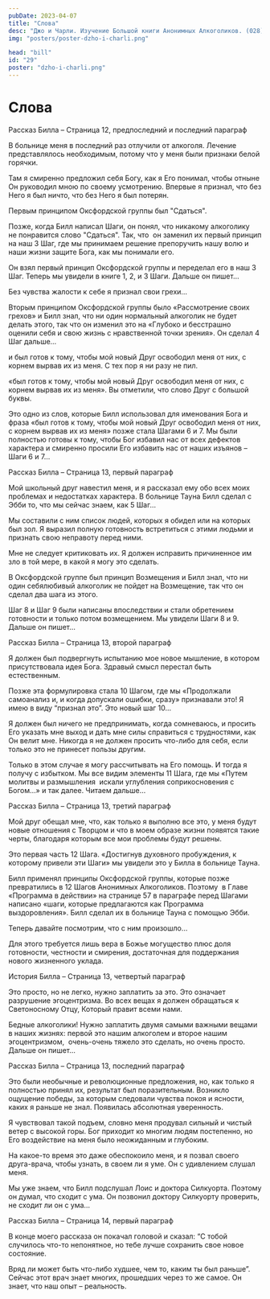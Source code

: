 ```yaml
---
pubDate: 2023-04-07
title: "Слова"
desc: "Джо и Чарли. Изучение Большой книги Анонимных Алкоголиков. (028)"
img: "posters/poster-dzho-i-charli.png"

head: "bill"
id: "29"
poster: "dzho-i-charli.png"
---
```


# Слова

Рассказ Билла – Страница 12, предпоследний и последний параграф

В больнице меня в последний раз отлучили от алкоголя. Лечение представлялось необходимым, потому что у меня были признаки белой горячки.

Там я смиренно предложил себя Богу, как я Его понимал, чтобы отныне Он руководил мною по своему усмотрению. Впервые я признал, что без Него я был ничто, что без Него я был потерян.

Первым принципом Оксфордской группы был "Сдаться".

Позже, когда Билл написал Шаги, он понял, что никакому алкоголику  не понравится слово "Сдаться". Так, что  он заменил их первый принцип на наш 3 Шаг, где мы принимаем решение препоручить нашу волю и наши жизни защите Бога, как мы понимали его.

Он взял первый принцип Оксфордской группы и переделал его в наш 3 Шаг. Теперь мы увидели в книге 1, 2, и 3 Шаги. Дальше он пишет…

Без чувства жалости к себе я признал свои грехи…

Вторым принципом Оксфордской группы было «Рассмотрение своих грехов» и Билл знал, что ни один нормальный алкоголик не будет делать этого, так что он изменил это на «Глубоко и бесстрашно оценили себя и свою жизнь с нравственной точки зрения». Он сделал 4 Шаг дальше…

и был готов к тому, чтобы мой новый Друг освободил меня от них, с корнем вырвав их из меня. С тех пор я ни разу не пил.

«был готов к тому, чтобы мой новый Друг освободил меня от них, с корнем вырвав их из меня». Вы отметили, что слово Друг с большой буквы.

Это одно из слов, которые Билл использовал для именования Бога и фраза «был готов к тому, чтобы мой новый Друг освободил меня от них, с корнем вырвав их из меня» позже стала Шагами 6 и 7. Мы были полностью готовы к тому, чтобы Бог избавил нас от всех дефектов характера и смиренно просили Его избавить нас от наших изъянов – Шаги 6 и 7…

Рассказ Билла – Страница 13, первый параграф

Мой школьный друг навестил меня, и я рассказал ему обо всех моих проблемах и недостатках характера.
В больнице Тауна Билл сделал с Эбби то, что мы сейчас знаем, как 5 Шаг…

Мы составили с ним список людей, которых я обидел или на которых был зол. Я выразил полную готовность встретиться с этими людьми и признать свою неправоту перед ними.

Мне не следует критиковать их. Я должен исправить причиненное им зло в той мере, в какой я могу это сделать.

В Оксфордской группе был принцип Возмещения и Билл знал, что ни один себялюбивый алкоголик не пойдет на Возмещение, так что он сделал два шага из этого.

Шаг 8 и Шаг 9 были написаны впоследствии и стали обретением готовности и только потом возмещением. Мы увидели Шаги 8 и 9. Дальше он пишет…

Рассказ Билла – Страница 13, второй параграф

Я должен был подвергнуть испытанию мое новое мышление, в котором присутствовала идея Бога. Здравый смысл перестал быть естественным.

Позже эта формулировка стала 10 Шагом, где мы «Продолжали самоанализ и, и когда допускали ошибки, сразу» признавали это! Я имею в виду “признал это”. Это новый шаг 10...

Я должен был ничего не предпринимать, когда сомневаюсь, и просить Его указать мне выход и дать мне силы справиться с трудностями, как Он велит мне. Никогда я не должен просить что-либо для себя, если только это не принесет пользы другим.

Только в этом случае я могу рассчитывать на Его помощь. И тогда я получу с избытком.
Мы все видим элементы 11 Шага, где мы «Путем молитвы и размышления  искали углубления соприкосновения с Богом…» и так далее. Читаем дальше…

Рассказ Билла – Страница 13, третий параграф

Мой друг обещал мне, что, как только я выполню все это, у меня будут новые отношения с Творцом и что в моем образе жизни появятся такие черты, благодаря которым все мои проблемы будут решены.

Это первая часть 12 Шага. «Достигнув духовного пробуждения, к которому привели эти Шаги» мы увидели это у Билла в больнице Тауна.

Билл применял принципы Оксфордской группы, которые позже превратились в 12 Шагов Анонимных Алкоголиков. Поэтому  в Главе «Программа в действии» на странице 57 в параграфе перед Шагами написано «шаги, которые предлагаются как Программа выздоровления». Билл сделал их в больнице Тауна с помощью Эбби.

Теперь давайте посмотрим, что с ним произошло…

Для этого требуется лишь вера в Божье могущество плюс доля готовности, честности и смирения, достаточная для поддержания нового жизненного уклада.

История Билла – Страница 13, четвертый параграф

Это просто, но не легко, нужно заплатить за это. Это означает разрушение эгоцентризма. Во всех вещах я должен обращаться к Светоносному Отцу, Который правит всеми нами.

Бедные алкоголики! Нужно заплатить двумя самыми важными вещами в наших жизнях: первой это нашим алкоголем и второе нашим эгоцентризмом,  очень-очень тяжело это сделать, но очень просто. Дальше он пишет…

Рассказ Билла – Страница 13, последний параграф

Это были необычные и революционные предложения, но, как только я полностью принял их, результат был поразительным. Возникло ощущение победы, за которым следовали чувства покоя и ясности, каких я раньше не знал. Появилась абсолютная уверенность.

Я чувствовал такой подъем, словно меня продувал сильный и чистый ветер с высокой горы. Бог приходит ко многим людям постепенно, но Его воздействие на меня было неожиданным и глубоким.

На какое-то время это даже обеспокоило меня, и я позвал своего друга-врача, чтобы узнать, в своем ли я уме. Он с удивлением слушал меня.

Мы уже знаем, что Билл подслушал Лоис и доктора Силкуорта. Поэтому он думал, что сходит с ума. Он позвонил доктору Силкуорту проверить, не сходит ли он с ума…

Рассказ Билла – Страница 14, первый параграф

В конце моего рассказа он покачал головой и сказал: “С тобой случилось что-то непонятное, но тебе лучше сохранить свое новое состояние.

Вряд ли может быть что-либо худшее, чем то, каким ты был раньше”. Сейчас этот врач знает многих, прошедших через то же самое. Он знает, что наш опыт – реальность.
